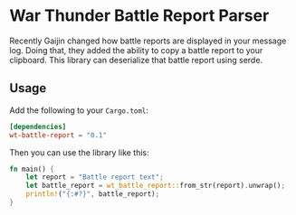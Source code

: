 # War Thunder Battle Report Parser

Recently Gaijin changed how battle reports are displayed in your message log.
Doing that, they added the ability to copy a battle report to your clipboard.
This library can deserialize that battle report using serde.

## Usage

Add the following to your `Cargo.toml`:

```toml
[dependencies]
wt-battle-report = "0.1"
```

Then you can use the library like this:

```rust
fn main() {
    let report = "Battle report text";
    let battle_report = wt_battle_report::from_str(report).unwrap();
    println!("{:#?}", battle_report);
}
```

